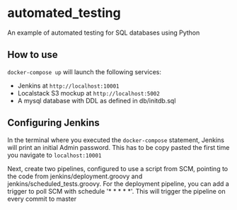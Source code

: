 # automated_testing
An example of automated testing for SQL databases using Python

## How to use
```docker-compose up``` will launch the following services:<br>
* Jenkins at ```http://localhost:10001```
* Localstack S3 mockup at ```http://localhost:5002```
* A mysql database with DDL as defined in db/initdb.sql

## Configuring Jenkins
In the terminal where you executed the ```docker-compose``` statement, 
Jenkins will print an initial Admin password. This has to be copy pasted
the first time you navigate to ```localhost:10001```

Next, create two pipelines, configured to use a script from SCM, 
pointing to the code from jenkins/deployment.groovy 
and jenkins/scheduled_tests.groovy. For the deployment pipeline, you can add a
trigger to poll SCM with schedule '* * * * *'. 
This will trigger the pipeline on every commit to master 
